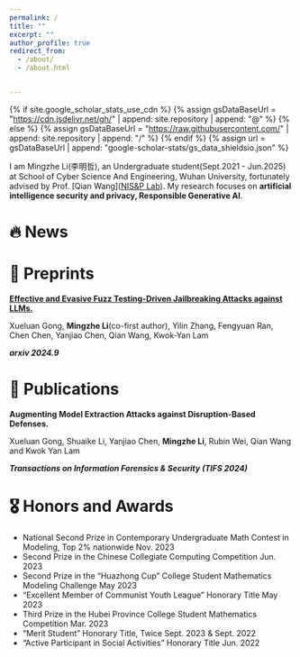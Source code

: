 ```yaml
---
permalink: /
title: ""
excerpt: ""
author_profile: true
redirect_from: 
  - /about/
  - /about.html


---
```


{% if site.google_scholar_stats_use_cdn %}
{% assign gsDataBaseUrl = "https://cdn.jsdelivr.net/gh/" | append: site.repository | append: "@" %}
{% else %}
{% assign gsDataBaseUrl = "https://raw.githubusercontent.com/" | append: site.repository | append: "/" %}
{% endif %}
{% assign url = gsDataBaseUrl | append: "google-scholar-stats/gs_data_shieldsio.json" %}

<span class='anchor' id='about-me'></span>

I am Mingzhe Li(李明哲), an Undergraduate student(Sept.2021 - Jun.2025) at School of Cyber Science And Engineering, Wuhan University, fortunately advised by Prof. [Qian Wang]([NIS&P Lab](http://nisplab.whu.edu.cn/people.html)). My research focuses on **artificial intelligence security and privacy, Responsible Generative AI**.




# 🔥 News

# 📝 Preprints

**[Effective and Evasive Fuzz Testing-Driven Jailbreaking Attacks against LLMs.](https://arxiv.org/abs/2409.14866)**

Xueluan Gong, **Mingzhe Li**(co-first author), Yilin Zhang, Fengyuan Ran, Chen Chen, Yanjiao Chen, Qian Wang, Kwok-Yan Lam

***arxiv 2024.9***

# 📝 Publications 

**Augmenting Model Extraction Attacks against Disruption-Based Defenses.**

Xueluan Gong, Shuaike Li, Yanjiao Chen,  **Mingzhe Li**, Rubin Wei, Qian Wang and Kwok Yan Lam

***Transactions on Information Forensics & Security (TIFS 2024)***

# 🎖 Honors and Awards

- National Second Prize in Contemporary Undergraduate Math Contest in Modeling, Top 2% nationwide    Nov. 2023
- Second Prize in the Chinese Collegiate Computing Competition    Jun. 2023
- Second Prize in the “Huazhong Cup” College Student Mathematics Modeling Challenge    May 2023
- “Excellent Member of Communist Youth League” Honorary Title    May 2023
- Third Prize in the Hubei Province College Student Mathematics Competition    Mar. 2023
- “Merit Student” Honorary Title, Twice    Sept. 2023 & Sept. 2022
- “Active Participant in Social Activities” Honorary Title     Jun. 2022


